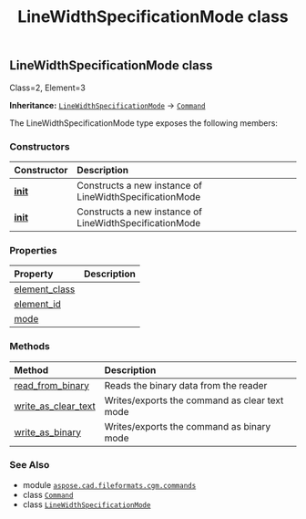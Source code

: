 ﻿---
title: LineWidthSpecificationMode class
second_title: Aspose.CAD for Python via .NET API References
description: 
type: docs
weight: 1130
url: /python-net/aspose.cad.fileformats.cgm.commands/linewidthspecificationmode/
is_root: false
---

## LineWidthSpecificationMode class

Class=2, Element=3



**Inheritance:** [`LineWidthSpecificationMode`](/cad/python-net/aspose.cad.fileformats.cgm.commands/linewidthspecificationmode) → 
[`Command`](/cad/python-net/aspose.cad.fileformats.cgm.commands/command)



The LineWidthSpecificationMode type exposes the following members:

### Constructors
| Constructor | Description |
| :- | :- |
| [__init__](/cad/python-net/aspose.cad.fileformats.cgm.commands/linewidthspecificationmode/__init__/#aspose.cad.fileformats.cgm.CgmFile) | Constructs a new instance of LineWidthSpecificationMode |
| [__init__](/cad/python-net/aspose.cad.fileformats.cgm.commands/linewidthspecificationmode/__init__/#aspose.cad.fileformats.cgm.CgmFile-aspose.cad.fileformats.cgm.enums.SpecificationMode) | Constructs a new instance of LineWidthSpecificationMode |


### Properties
| Property | Description |
| :- | :- |
| [element_class](/cad/python-net/aspose.cad.fileformats.cgm.commands/linewidthspecificationmode/element_class) |  |
| [element_id](/cad/python-net/aspose.cad.fileformats.cgm.commands/linewidthspecificationmode/element_id) |  |
| [mode](/cad/python-net/aspose.cad.fileformats.cgm.commands/linewidthspecificationmode/mode) |  |


### Methods
| Method | Description |
| :- | :- |
| [read_from_binary](/cad/python-net/aspose.cad.fileformats.cgm.commands/linewidthspecificationmode/read_from_binary/#aspose.cad.fileformats.cgm.IBinaryReader) | Reads the binary data from the reader |
| [write_as_clear_text](/cad/python-net/aspose.cad.fileformats.cgm.commands/linewidthspecificationmode/write_as_clear_text/#aspose.cad.fileformats.cgm.IClearTextWriter) | Writes/exports the command as clear text mode |
| [write_as_binary](/cad/python-net/aspose.cad.fileformats.cgm.commands/linewidthspecificationmode/write_as_binary/#aspose.cad.fileformats.cgm.IBinaryWriter) | Writes/exports the command as binary mode |



### See Also
* module [`aspose.cad.fileformats.cgm.commands`](..)
* class [`Command`](/cad/python-net/aspose.cad.fileformats.cgm.commands/command)
* class [`LineWidthSpecificationMode`](/cad/python-net/aspose.cad.fileformats.cgm.commands/linewidthspecificationmode)
